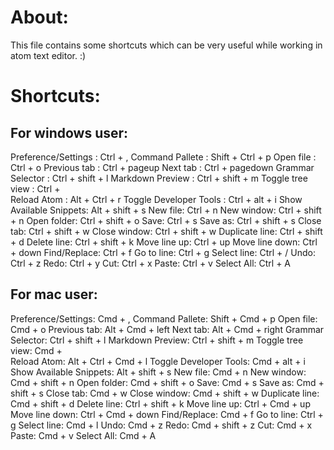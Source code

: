 # About:
This file contains some shortcuts which can be very useful while working in atom text editor. :)



# Shortcuts:

## For windows user:
Preference/Settings : Ctrl + ,
Command Pallete : Shift + Ctrl + p
Open file : Ctrl + o
Previous tab : Ctrl + pageup
Next tab : Ctrl + pagedown
Grammar Selector : Ctrl + shift + l
Markdown Preview : Ctrl + shift + m
Toggle tree view : Ctrl + \
Reload Atom : Alt + Ctrl + r
Toggle Developer Tools : Ctrl + alt + i
Show Available Snippets: Alt + shift + s
New file: Ctrl + n
New window: Ctrl + shift + n
Open folder: Ctrl + shift + o
Save: Ctrl + s
Save as: Ctrl + shift + s
Close tab: Ctrl + shift + w
Close window: Ctrl + shift + w
Duplicate line: Ctrl + shift + d
Delete line: Ctrl + shift + k
Move line up: Ctrl + up
Move line down: Ctrl + down
Find/Replace: Ctrl + f
Go to line: Ctrl + g
Select line: Ctrl + /
Undo: Ctrl + z
Redo: Ctrl + y
Cut: Ctrl + x
Paste: Ctrl + v
Select All: Ctrl + A

## For mac user:
Preference/Settings: Cmd + ,
Command Pallete: Shift + Cmd + p
Open file: Cmd + o
Previous tab: Alt + Cmd + left
Next tab: Alt + Cmd + right
Grammar Selector: Ctrl + shift + l
Markdown Preview: Ctrl + shift + m
Toggle tree view: Cmd + \
Reload Atom: Alt + Ctrl + Cmd + l
Toggle Developer Tools: Cmd + alt + i
Show Available Snippets: Alt + shift + s
New file: Cmd + n
New window: Cmd + shift + n
Open folder: Cmd + shift + o
Save: Cmd + s
Save as: Cmd + shift + s
Close tab: Cmd + w
Close window: Cmd + shift + w
Duplicate line: Cmd + shift + d
Delete line: Ctrl + shift + k
Move line up: Ctrl + Cmd + up
Move line down: Ctrl + Cmd + down
Find/Replace: Cmd + f
Go to line: Ctrl + g
Select line: Cmd + l
Undo: Cmd + z
Redo: Cmd + shift + z
Cut: Cmd + x
Paste: Cmd + v
Select All: Cmd + A
